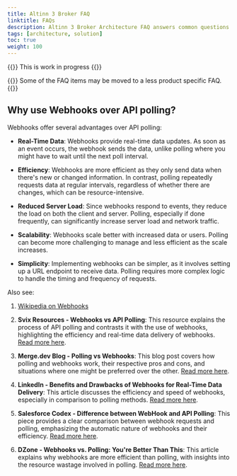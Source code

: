 ```yaml
---
title: Altinn 3 Broker FAQ
linktitle: FAQs
description: Altinn 3 Broker Architecture FAQ answers common questions.
tags: [architecture, solution]
toc: true
weight: 100
---
```

{{<notice warning>}} <!-- info -->
This is work in progress
{{</notice>}}

{{<notice info>}} <!-- info -->
Some of the FAQ items may be moved to a less product specific FAQ.
{{</notice>}}


## Why use Webhooks over API polling?
Webhooks offer several advantages over API polling:

* **Real-Time Data**: Webhooks provide real-time data updates. As soon as an event occurs, the webhook sends the data, unlike polling where you might have to wait until the next poll interval.

* **Efficiency**: Webhooks are more efficient as they only send data when there's new or changed information. In contrast, polling repeatedly requests data at regular intervals, regardless of whether there are changes, which can be resource-intensive.

* **Reduced Server Load**: Since webhooks respond to events, they reduce the load on both the client and server. Polling, especially if done frequently, can significantly increase server load and network traffic.

* **Scalability**: Webhooks scale better with increased data or users. Polling can become more challenging to manage and less efficient as the scale increases.

* **Simplicity**: Implementing webhooks can be simpler, as it involves setting up a URL endpoint to receive data. Polling requires more complex logic to handle the timing and frequency of requests.

Also see:

1. [Wikipedia on Webhooks](https://en.wikipedia.org/wiki/Webhook)

1. **Svix Resources - Webhooks vs API Polling**: This resource explains the process of API polling and contrasts it with the use of webhooks, highlighting the efficiency and real-time data delivery of webhooks. [Read more here](https://www.svix.com/resources/faq/webhooks-vs-api-polling/).

2. **Merge.dev Blog - Polling vs Webhooks**: This blog post covers how polling and webhooks work, their respective pros and cons, and situations where one might be preferred over the other. [Read more here](https://www.merge.dev/blog/webhooks-vs-polling).

3. **LinkedIn - Benefits and Drawbacks of Webhooks for Real-Time Data Delivery**: This article discusses the efficiency and speed of webhooks, especially in comparison to polling methods. [Read more here](https://www.linkedin.com/advice/0/what-benefits-drawbacks-webhooks-real-time-data).

4. **Salesforce Codex - Difference between WebHook and API Polling**: This piece provides a clear comparison between webhook requests and polling, emphasizing the automatic nature of webhooks and their efficiency. [Read more here](https://stories.salesforcecodex.com/2022/09/interview-tips/difference-between-webhook-and-api-polling/).

5. **DZone - Webhooks vs. Polling: You're Better Than This**: This article explains why webhooks are more efficient than polling, with insights into the resource wastage involved in polling. [Read more here](https://dzone.com/articles/webhooks-vs-polling-youre-better-than-this-1).
